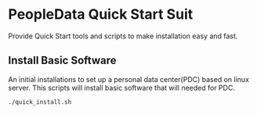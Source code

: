 # PeopleData Quick Start Suit

Provide Quick Start tools and scripts to make installation easy and fast.

## Install Basic Software
An initial installations to set up a personal data center(PDC) based on linux server. This scripts will install basic software that will needed for PDC.

```bash
./quick_install.sh
```

